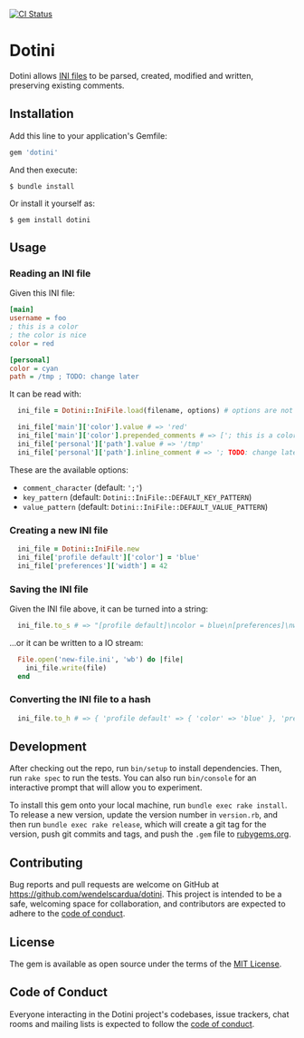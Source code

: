 [![CI Status](https://github.com/wendelscardua/dotini/workflows/CI/badge.svg?branch=main)](https://github.com/wendelscardua/dotini/actions?query=workflow%3ACI+branch%3Amain)

# Dotini

Dotini allows [INI files](https://en.wikipedia.org/wiki/INI_file) to be parsed, created,
modified and written, preserving existing comments.

## Installation

Add this line to your application's Gemfile:

```ruby
gem 'dotini'
```

And then execute:

    $ bundle install

Or install it yourself as:

    $ gem install dotini

## Usage

### Reading an INI file

Given this INI file:

```ini
[main]
username = foo
; this is a color
; the color is nice
color = red

[personal]
color = cyan
path = /tmp ; TODO: change later
```

It can be read with:

```ruby
  ini_file = Dotini::IniFile.load(filename, options) # options are not required

  ini_file['main']['color'].value # => 'red'
  ini_file['main']['color'].prepended_comments # => ['; this is a color', '; the color is nice']
  ini_file['personal']['path'].value # => '/tmp'
  ini_file['personal']['path'].inline_comment # => '; TODO: change later'
```

These are the available options:

- `comment_character` (default: `';'`)
- `key_pattern` (default: `Dotini::IniFile::DEFAULT_KEY_PATTERN`)
- `value_pattern` (default: `Dotini::IniFile::DEFAULT_VALUE_PATTERN`)

### Creating a new INI file

```ruby
  ini_file = Dotini::IniFile.new
  ini_file['profile default']['color'] = 'blue'
  ini_file['preferences']['width'] = 42
```

### Saving the INI file

Given the INI file above, it can be turned into a string:

```ruby
  ini_file.to_s # => "[profile default]\ncolor = blue\n[preferences]\nwidth = 42\n"
```

...or it can be written to a IO stream:

```ruby
  File.open('new-file.ini', 'wb') do |file|
    ini_file.write(file)
  end
```

### Converting the INI file to a hash

```ruby
  ini_file.to_h # => { 'profile default' => { 'color' => 'blue' }, 'preferences' => { 'width' => '42' } }
```

## Development

After checking out the repo, run `bin/setup` to install dependencies. Then, run `rake spec` to run the tests. You can also run `bin/console` for an interactive prompt that will allow you to experiment.

To install this gem onto your local machine, run `bundle exec rake install`. To release a new version, update the version number in `version.rb`, and then run `bundle exec rake release`, which will create a git tag for the version, push git commits and tags, and push the `.gem` file to [rubygems.org](https://rubygems.org).

## Contributing

Bug reports and pull requests are welcome on GitHub at https://github.com/wendelscardua/dotini. This project is intended to be a safe, welcoming space for collaboration, and contributors are expected to adhere to the [code of conduct](https://github.com/wendelscardua/dotini/blob/master/CODE_OF_CONDUCT.md).

## License

The gem is available as open source under the terms of the [MIT License](https://opensource.org/licenses/MIT).

## Code of Conduct

Everyone interacting in the Dotini project's codebases, issue trackers, chat rooms and mailing lists is expected to follow the [code of conduct](https://github.com/[USERNAME]/dotini/blob/main/CODE_OF_CONDUCT.md).

